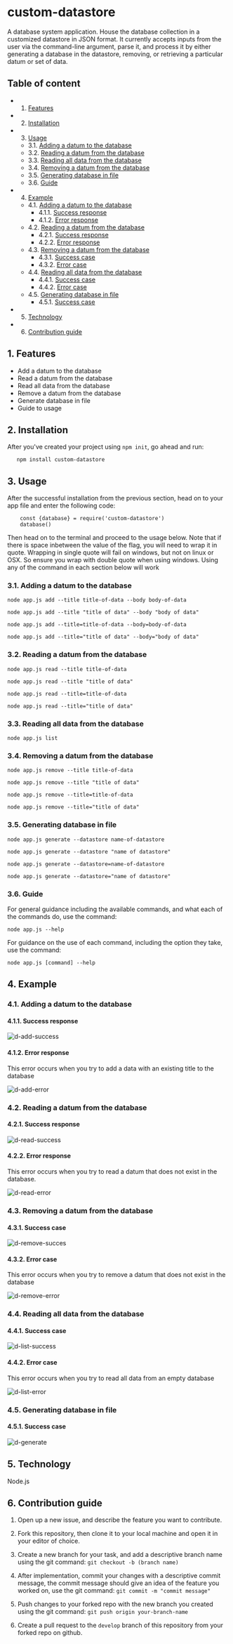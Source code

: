 <!-- vscode-markdown-toc -->
# custom-datastore
A database system application. House the database collection in a customized datastore in JSON format. It currently accepts inputs from the user via the command-line argument, parse it, and process it by either generating a database in the datastore, removing, or retrieving a particular datum or set of data.
## Table of content
* 1. [Features](#Features)
* 2. [Installation](#Installation)
* 3. [Usage](#Usage)
	* 3.1. [ Adding a datum to the database](#Addingadatumtothedatabase)
	* 3.2. [Reading a datum from the database](#Readingadatumfromthedatabase)
	* 3.3. [Reading all data from the database](#Readingalldatafromthedatabase)
	* 3.4. [Removing a datum from the database](#Removingadatumfromthedatabase)
	* 3.5. [Generating database in file](#Generatingdatabaseinfile)
	* 3.6. [Guide](#Guide)
* 4. [Example](#Example)
	* 4.1. [ Adding a datum to the database](#Addingadatumtothedatabase-1)
		* 4.1.1. [Success response](#Successresponse)
		* 4.1.2. [Error response](#Errorresponse)
	* 4.2. [Reading a datum from the database](#Readingadatumfromthedatabase-1)
		* 4.2.1. [Success response](#Successresponse-1)
		* 4.2.2. [Error response](#Errorresponse-1)
	* 4.3. [Removing a datum from the database](#Removingadatumfromthedatabase-1)
		* 4.3.1. [Success case](#Successcase)
		* 4.3.2. [Error case](#Errorcase)
	* 4.4. [Reading all data from the database](#Readingalldatafromthedatabase-1)
		* 4.4.1. [Success case](#Successcase-1)
		* 4.4.2. [Error case](#Errorcase-1)
	* 4.5. [Generating database in file](#Generatingdatabaseinfile-1)
		* 4.5.1. [Success case](#Successcase-1)
* 5. [Technology](#Technology)
* 6. [Contribution guide](#Contributionguide)

<!-- vscode-markdown-toc-config
	numbering=true
	autoSave=true
	/vscode-markdown-toc-config -->
<!-- /vscode-markdown-toc -->
##  1. <a name='Features'></a>Features
* Add a datum to the database
* Read a datum from the database
* Read all data from the database
* Remove a datum from the database
* Generate database in file
* Guide to usage
##  2. <a name='Installation'></a>Installation
After you've created your project using `npm init`, go ahead and run:
 ```
 	npm install custom-datastore
 ```
##  3. <a name='Usage'></a>Usage
After the successful installation from the previous section, head on to your app file and enter the following code:
```
	const {database} = require('custom-datastore')
   	database()
```
 Then head on to the terminal and proceed to the usage below. Note that if there is space inbetween the value of the flag, you will need to wrap it in quote. Wrapping in single quote will fail on windows, but not on linux or OSX. So ensure you wrap with double quote when using windows. Using any of the command in each section below will work
###  3.1. <a name='Addingadatumtothedatabase'></a> Adding a datum to the database
`node app.js add --title title-of-data --body body-of-data`

`node app.js add --title "title of data" --body "body of data"`

`node app.js add --title=title-of-data --body=body-of-data`

`node app.js add --title="title of data" --body="body of data"`
###  3.2. <a name='Readingadatumfromthedatabase'></a>Reading a datum from the database
`node app.js read --title title-of-data`

`node app.js read --title "title of data"`

`node app.js read --title=title-of-data`

`node app.js read --title="title of data"`
###  3.3. <a name='Readingalldatafromthedatabase'></a>Reading all data from the database
`node app.js list`
###  3.4. <a name='Removingadatumfromthedatabase'></a>Removing a datum from the database
`node app.js remove --title title-of-data`

`node app.js remove --title "title of data"`

`node app.js remove --title=title-of-data`

`node app.js remove --title="title of data"`
###  3.5. <a name='Generatingdatabaseinfile'></a>Generating database in file
`node app.js generate --datastore name-of-datastore`

`node app.js generate --datastore "name of datastore"`

`node app.js generate --datastore=name-of-datastore`

`node app.js generate --datastore="name of datastore"`
###  3.6. <a name='Guide'></a>Guide
For general guidance including the available commands, and what each of the commands do, use the command:

`node app.js --help`

For guidance on the use of each command, including the option they take, use the command:

`node app.js [command] --help`
##  4. <a name='Example'></a>Example
###  4.1. <a name='Addingadatumtothedatabase-1'></a> Adding a datum to the database
####  4.1.1. <a name='Successresponse'></a>Success response
![d-add-success](https://user-images.githubusercontent.com/46408547/201300179-424b6d5e-0248-4367-b97c-50a579dff79d.JPG)
####  4.1.2. <a name='Errorresponse'></a>Error response
This error occurs when you try to add a data with an existing title to the database

![d-add-error](https://user-images.githubusercontent.com/46408547/201300565-95031d31-115a-41b9-84b7-2e40f4d580a4.JPG)
###  4.2. <a name='Readingadatumfromthedatabase-1'></a>Reading a datum from the database
####  4.2.1. <a name='Successresponse-1'></a>Success response
![d-read-success](https://user-images.githubusercontent.com/46408547/201300710-fcf3f19f-4513-4979-ad91-ed051a8d8dbb.JPG)
####  4.2.2. <a name='Errorresponse-1'></a>Error response
This error occurs when you try to read a datum that does not exist in the database.

![d-read-error](https://user-images.githubusercontent.com/46408547/201301109-6325effa-5698-4dca-8de6-b5fa092a1334.JPG)
###  4.3. <a name='Removingadatumfromthedatabase-1'></a>Removing a datum from the database
####  4.3.1. <a name='Successcase'></a>Success case
![d-remove-succes](https://user-images.githubusercontent.com/46408547/201301207-debfec95-ca1a-4e89-98fc-d90a30a38075.JPG)
####  4.3.2. <a name='Errorcase'></a>Error case
This error occurs when you try to remove a datum that does not exist in the database

![d-remove-error](https://user-images.githubusercontent.com/46408547/201301309-7c87d597-1245-46ed-8908-570e751947e7.JPG)
###  4.4. <a name='Readingalldatafromthedatabase-1'></a>Reading all data from the database
####  4.4.1. <a name='Successcase-1'></a>Success case
![d-list-success](https://user-images.githubusercontent.com/46408547/201301524-6c952a7b-de80-4227-9dab-56a5e7947abe.JPG)
####  4.4.2. <a name='Errorcase-1'></a>Error case
This error occurs when you try to read all data from an empty database

![d-list-error](https://user-images.githubusercontent.com/46408547/201301674-7de06a7c-c047-4716-bad5-b5ff745504a0.JPG)
###  4.5. <a name='Generatingdatabaseinfile-1'></a>Generating database in file
####  4.5.1. <a name='Successcase-1'></a>Success case
![d-generate](https://user-images.githubusercontent.com/46408547/201303025-ce6e79d5-3ec5-4841-b352-8293eecb4f7d.JPG)
##  5. <a name='Technology'></a>Technology
Node.js
##  6. <a name='Contributionguide'></a>Contribution guide
1. Open up a new issue, and describe the feature you want to contribute.
 
2. Fork this repository, then clone it to your local machine and open it in your editor of choice.

4. Create a new branch for your task, and add a descriptive branch name using the git command: `git checkout -b (branch name)`

5. After implementation, commit your changes with a descriptive commit message, the commit message should give an idea of the feature you worked on, use the git command: `git commit -m "commit message"`

6. Push changes to your forked repo with the new branch you created using the git command: `git push origin your-branch-name`

7. Create a pull request to the `develop` branch of this repository from your forked repo on github.
